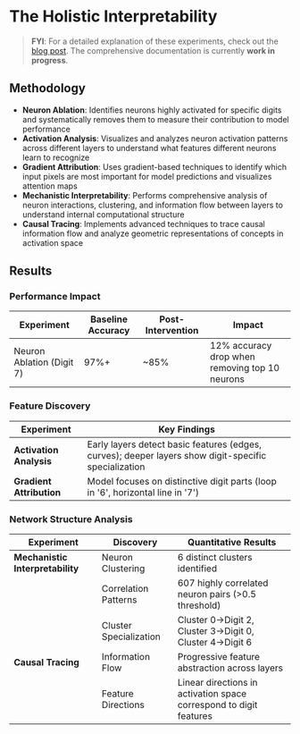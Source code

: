 # The Holistic Interpretability

> **FYI**: For a detailed explanation of these experiments, check out the [blog post](https://your-blog-link.com/holistic-interpretability). The comprehensive documentation is currently **work in progress**.

## Methodology

- **Neuron Ablation**: Identifies neurons highly activated for specific digits and systematically removes them to measure their contribution to model performance
- **Activation Analysis**: Visualizes and analyzes neuron activation patterns across different layers to understand what features different neurons learn to recognize
- **Gradient Attribution**: Uses gradient-based techniques to identify which input pixels are most important for model predictions and visualizes attention maps
- **Mechanistic Interpretability**: Performs comprehensive analysis of neuron interactions, clustering, and information flow between layers to understand internal computational structure
- **Causal Tracing**: Implements advanced techniques to trace causal information flow and analyze geometric representations of concepts in activation space

## Results

### Performance Impact

| Experiment | Baseline Accuracy | Post-Intervention | Impact |
|------------|------------------|-------------------|---------|
| Neuron Ablation (Digit 7) | 97%+ | ~85% | 12% accuracy drop when removing top 10 neurons |

### Feature Discovery

| Experiment | Key Findings |
|------------|--------------|
| **Activation Analysis** | Early layers detect basic features (edges, curves); deeper layers show digit-specific specialization |
| **Gradient Attribution** | Model focuses on distinctive digit parts (loop in '6', horizontal line in '7') |

### Network Structure Analysis

| Experiment | Discovery | Quantitative Results |
|------------|-----------|---------------------|
| **Mechanistic Interpretability** | Neuron Clustering | 6 distinct clusters identified |
| | Correlation Patterns | 607 highly correlated neuron pairs (>0.5 threshold) |
| | Cluster Specialization | Cluster 0→Digit 2, Cluster 3→Digit 0, Cluster 4→Digit 6 |
| **Causal Tracing** | Information Flow | Progressive feature abstraction across layers |
| | Feature Directions | Linear directions in activation space correspond to digit features |